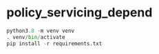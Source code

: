 # policy_servicing_depend

```python
python3.8 -m venv venv
. venv/bin/activate
pip install -r requirements.txt
```